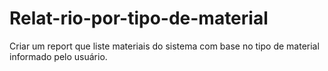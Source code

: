 # Relat-rio-por-tipo-de-material
Criar um report que liste materiais do sistema com base no tipo de material informado pelo usuário.
